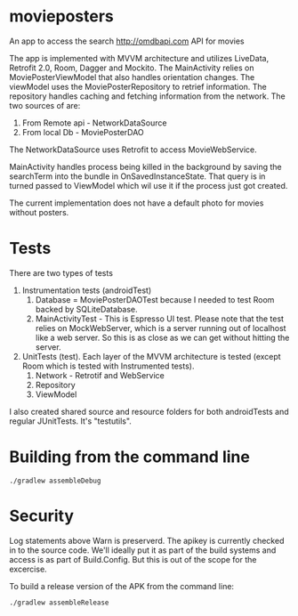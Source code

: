 # movieposters
An app to access the search http://omdbapi.com API for movies

The app is implemented with MVVM architecture and utilizes LiveData, Retrofit 2.0, Room, Dagger and Mockito.
The MainActivity relies on MoviePosterViewModel that also handles orientation
changes. The viewModel uses the MoviePosterRepository to retrief information. The repository
handles caching and fetching information from the network. The two sources of are:
1. From Remote api - NetworkDataSource
2. From local Db - MoviePosterDAO

The NetworkDataSource uses Retrofit to access MovieWebService.

MainActivity handles process being killed in the background by saving the searchTerm into the
bundle in OnSavedInstanceState. That query is in turned passed to ViewModel which wil use it
if the process just got created.

The current implementation does not have a default photo for movies without posters.

# Tests

There are two types of tests
1. Instrumentation tests (androidTest)
    1. Database = MoviePosterDAOTest because I needed to test Room backed by SQLiteDatabase.
    2. MainActivityTest - This is Espresso UI test. Please note that the test relies on MockWebServer,
  which is a server running out of localhost like a web server. So this is as close as we can get
  without hitting the server.
2. UnitTests (test). Each layer of the MVVM architecture is tested (except Room which is tested
with Instrumented tests).
    1. Network - Retrotif and WebService
    2. Repository
    3. ViewModel

I also created shared source and resource folders for both androidTests and regular JUnitTests.
It's "testutils".

# Building from the command line

```
./gradlew assembleDebug
```

# Security

Log statements above Warn is preserverd.
The apikey is currently checked in to the source code. We'll ideally put it as part of the build
systems and access is as part of Build.Config. But this is out of the scope for the excercise.

To build a release version of the APK from the command line:

```
./gradlew assembleRelease
```
